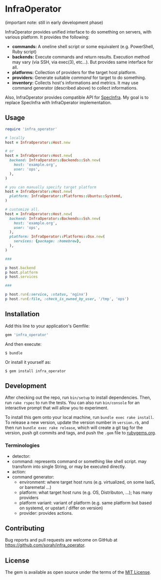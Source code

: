 # InfraOperator

(important note: still in early development phase)

InfraOperator provides unified interface to do something on servers, with various platform. It provides the following:

- __commands:__ A oneline shell script or some equivalent (e.g. PowerShell, Ruby script)
- __backends:__ Execute commands and return results. Execution method may vary (via SSH, via exec(3), etc...). But provides same interface for all.
- __platforms:__ Collection of providers for the target host platform.
- __providers:__ Generate suitable _command_ for target to do something.
- __inventory:__ Collects host's informations and metrics. It may use command generator (described above) to collect informations.

Also, InfraOperator provides compatible API for [SpecInfra](https://github.com/serverspec/specinfra). My goal is to replace SpecInfra with InfraOperator implementation.

## Usage

``` ruby
require 'infra_operator'

# locally
host = InfraOperator::Host.new

# or
host = InfraOperator::Host.new(
  backend: InfraOperator::Backends::Ssh.new(
    host: 'example.org',
    user: 'ops',
  ),
)

# you can manually specify target platform
host = InfraOperator::Host.new(
  platform: InfraOperator::Platforms::Ubuntu::Systemd,
)

# customize all.
host = InfraOperator::Host.new(
  backend: InfraOperator::Backends::Ssh.new(
    host: 'example.org',
    user: 'ops',
  ),
  platform: InfraOperator::Platforms::Osx.new(
    services: {package: :homebrew},
  ),
)

###

p host.backend
p host.platform
p host.services

###

p host.run(:service, :status, 'nginx')
p host.run(:file, :check_is_owned_by_user, '/tmp', 'ops')
```

## Installation

Add this line to your application's Gemfile:

```ruby
gem 'infra_operator'
```

And then execute:

    $ bundle

Or install it yourself as:

    $ gem install infra_operator

## Development

After checking out the repo, run `bin/setup` to install dependencies. Then, run `rake rspec` to run the tests. You can also run `bin/console` for an interactive prompt that will allow you to experiment.

To install this gem onto your local machine, run `bundle exec rake install`. To release a new version, update the version number in `version.rb`, and then run `bundle exec rake release`, which will create a git tag for the version, push git commits and tags, and push the `.gem` file to [rubygems.org](https://rubygems.org).

### Terminologies

- detector:
- command: represents command or something like shell script. may transform into single String, or may be executed directly.
- action: 
- command generator:
  - environment: where target host runs (e.g. virtualized, on some IaaS, or baremetal ...)
  - platform: what target host runs (e.g. OS, Distributon, ...); has many providers
  - platform variant: variant of platform (e.g. same platform but based on systemd, or upstart / differ on version)
  - provider: provides actions.

## Contributing

Bug reports and pull requests are welcome on GitHub at https://github.com/sorah/infra_operator.

## License

The gem is available as open source under the terms of the [MIT License](http://opensource.org/licenses/MIT).

